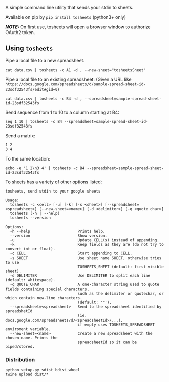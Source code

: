A simple command line utility that sends your stdin to sheets.

Available on pip by `pip install tosheets` (python3+ only)

***NOTE:***  On first use, tosheets will open a browser window to authorize OAuth2 token.
## Using `tosheets`
Pipe a local file to a new spreadsheet.
```
cat data.csv | tosheets -c A1 -d , --new-sheet="tosheetsSheet"
```

Pipe a local file to an existing spreadsheet:
(Given a URL like `https://docs.google.com/spreadsheets/d/sample-spread-sheet-id-23sdf32543fs/edit#gid=0`)
```
cat data.csv | tosheets -c B4 -d , --spreadsheet=sample-spread-sheet-id-23sdf32543fs
```

Send sequence from 1 to 10 to a column starting at B4:
```
seq 1 10 | tosheets -c B4 --spreadsheet=sample-spread-sheet-id-23sdf32543fs
```

Send a matrix:
```
1 2
3 4
```
To the same location:

```
echo -e '1 2\n3 4' | tosheets -c B4 --spreadsheet=sample-spread-sheet-id-23sdf32543fs
```


To sheets has a variety of other options listed:
```
tosheets, send stdin to your google sheets

Usage:
  tosheets -c <cell> [-u] [-k] [-s <sheet>] [--spreadsheet=<spreadsheet>] [--new-sheet=<name>] [-d <delimiter>] [-q <quote char>]
  tosheets (-h | --help)
  tosheets --version

Options:
  -h --help                     Prints help.
  --version                     Show version.
  -u                            Update CELL(s) instead of appending.
  -k                            Keep fields as they are (do not try to convert int or float).
  -c CELL                       Start appending to CELL.
  -s SHEET                      Use sheet name SHEET, otherwise tries to use
                                TOSHEETS_SHEET (default: first visible sheet).
  -d DELIMITER                  Use DELIMITER to split each line (default: whitespace).
  -q QUOTE_CHAR                 A one-character string used to quote fields containing special characters,
                                such as the delimiter or quotechar, or which contain new-line characters.
                                (default: '"').
  --spreadsheet=<spreadsheet>   Send to the spreadsheet identified by spreadshetId
                                (ie. docs.google.com/spreadsheets/d/<spreadsheetId>/...),
                                if empty uses TOSHEETS_SPREADSHEET enviroment variable.
  --new-sheet=<name>            Create a new spreadsheet with the chosen name. Prints the
                                spreadsheetId so it can be piped/stored.
```

### Distribution
```
python setup.py sdist bdist_wheel
twine upload dist/*
```
